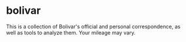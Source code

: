 # bolivar
This is a collection of Bolivar's official and personal correspondence, as well as tools to analyze them. Your mileage may vary.

